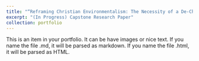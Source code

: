```yaml
---
title: "“Reframing Christian Environmentalism: The Necessity of a De-Christianized Lens”"
excerpt: "(In Progress) Capstone Research Paper"
collection: portfolio
---
```


This is an item in your portfolio. It can be have images or nice text. If you name the file .md, it will be parsed as markdown. If you name the file .html, it will be parsed as HTML. 
